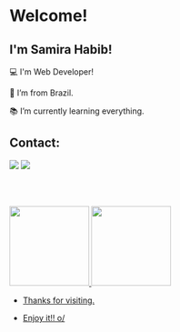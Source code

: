 # Welcome!

 

## I'm Samira Habib!

 

:computer: I'm Web Developer!

:house_with_garden: I’m from Brazil.

:books: I’m currently learning everything.

## Contact:

<div class="main">
 <a href="https://www.linkedin.com/in/samira-habib-45a46b1b6/" target="_blank"><img loading="lazy" src="https://img.shields.io/badge/-LinkedIn-%230077B5?style=for-the-badge&logo=linkedin&logoColor=white" target="_blank"></a>
 <a href="mailto:samirahabib08@gmail.com"><img loading="lazy" src="https://img.shields.io/badge/Gmail-D14836?style=for-the-badge&logo=gmail&logoColor=white" target="_blank"></a>
</div>

<br></br>

<div class="footer">
 <a href="https://github.com/SamiraHabib">
 <img height="140em" src="https://github-readme-stats.vercel.app/api/top-langs/?username=SamiraHabib&layout=compact&langs_count=7&theme=dracula"/>
 <img height="140em" padding="50px" src="https://github-readme-stats.vercel.app/api?username=SamiraHabib&show_icons=true&theme=dracula&include_all_commits=true&count_private=true"/>

</div>

- Thanks for visiting.

- Enjoy it!! o/
